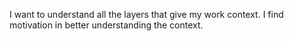 I want to understand all the layers that give my work context. I find motivation in better understanding the context.
